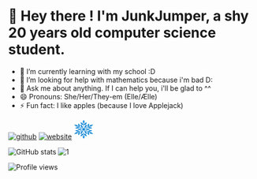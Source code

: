# 🍎 Hey there ! I'm JunkJumper, a shy 20 years old computer science student.
- 🔭 I’m currently learning with my school :D
- 🤔 I’m looking for help with mathematics because i'm bad D: 
- 💬 Ask me about anything. If I can help you, i'll be glad to ^^ 
- 😄 Pronouns: She/Her/They-em (Elle/Ælle)
- ⚡ Fun fact: I like apples (because I love Applejack)

[<img src='https://cdn.jsdelivr.net/npm/simple-icons@3.0.1/icons/github.svg' alt='github' height='40'>](https://github.com/JunkJumper)  [<img src='https://cdn.jsdelivr.net/npm/simple-icons@3.0.1/icons/icloud.svg' alt='website' height='40'>](https://www.junkjumper-projects.com/) <a href='https://archiveprogram.github.com/'><img src='https://raw.githubusercontent.com/acervenky/animated-github-badges/master/assets/acbadge.gif' width='40' height='40'></a> 

![GitHub stats](https://github-readme-stats.vercel.app/api?username=JunkJumper&show_icons=true)
![1](https://github-readme-stats.vercel.app/api/top-langs/?username=JunkJumper&theme=blue-green)

![Profile views](https://gpvc.arturio.dev/JunkJumper)  
